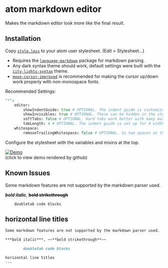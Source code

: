# atom markdown editor

Makes the markdown editor look more like the final result.

## Installation

Copy [`style.less`](https://raw.githubusercontent.com/pfgithub/atom-markdown-editor/master/style.less) to your atom user stylesheet. (Edit > Stylesheet...)

- Requires the [`language-markdown`](https://github.com/burodepeper/language-markdown) package for markdown parsing.
- Any dark syntax theme should work, default settings were built with the [`city-lights-syntax`](https://github.com/Yummygum/city-lights-syntax-atom) theme.
- [`move-cursor-improved`](https://github.com/susisu/move-cursor-improved) is recommended for making the cursor up/down work properly with non-monospace fonts.

Recommended Settings:
```cson
"*":
	editor:
		showIndentGuide: true # OPTIONAL. The indent guide is customizeable in the style config.
		showInvisibles: true # OPTIONAL. These can be hidden in the style config
		softTabs: false # OPTIONAL. Hard tabs work better with many markdown elements, like lists.
		tabLength: 4 # OPTIONAL. The indent guide is set up for 4 width hard tabs by default
	whitespace:
		removeTrailingWhitespace: false # OPTIONAL. So two spaces at the end of lines are not removed
```

Configure the stylesheet with the variables and mixins at the top.

[![Demo](https://i.imgur.com/VrI99Mk.png)](https://pfgithub.github.io/atom-markdown-editor/DEMO)  
(click to view demo rendered by github)

## Known Issues

Some markdown features are not supported by the markdown parser used.

***bold italic***, ~~**bold strikethrough**~~

		doubletab code blocks

horizontal line titles
---

```markdown
Some markdown features are not supported by the markdown parser used.

***bold italic***, ~~**bold strikethrough**~~

		doubletab code blocks

horizontal line titles
---
```

